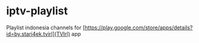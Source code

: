 # iptv-playlist
Playlist indonesia channels for [https://play.google.com/store/apps/details?id=by.stari4ek.tvirl](TVIrl) app
